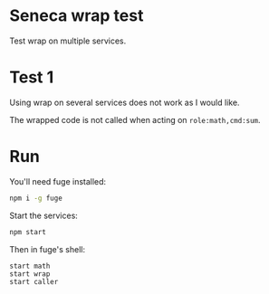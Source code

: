 Seneca wrap test
===

Test wrap on multiple services.

# Test 1

Using wrap on several services does not work as I would
like.

The wrapped code is not called when acting on `role:math,cmd:sum`.

# Run

You'll need fuge installed:
```bash
npm i -g fuge
```

Start the services:
```bash
npm start
```

Then in fuge's shell:
```
start math
start wrap
start caller
```
